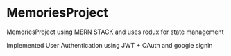 # MemoriesProject
MemoriesProject using MERN STACK and uses redux for state management

Implemented User Authentication using JWT + OAuth and google signin
